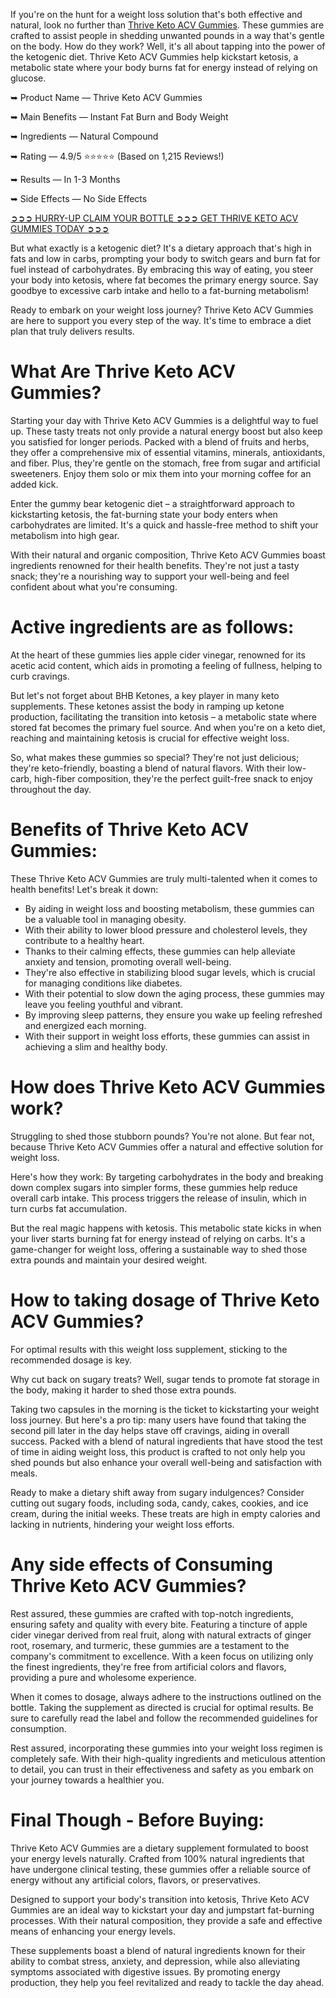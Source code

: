 If you're on the hunt for a weight loss solution that's both effective and natural, look no further than [Thrive Keto ACV Gummies](https://www.facebook.com/storethriveketoacvgummies/). These gummies are crafted to assist people in shedding unwanted pounds in a way that's gentle on the body. How do they work? Well, it's all about tapping into the power of the ketogenic diet. Thrive Keto ACV Gummies help kickstart ketosis, a metabolic state where your body burns fat for energy instead of relying on glucose.

➥ Product Name — Thrive Keto ACV Gummies

➥ Main Benefits — Instant Fat Burn and Body Weight

➥ Ingredients — Natural Compound

➥ Rating — 4.9/5 ⭐⭐⭐⭐⭐ (Based on 1,215 Reviews!) ‍

➥ Results — In 1-3 Months

➥ ‍Side Effects — No Side Effects

[➲➲➲ HURRY-UP CLAIM YOUR BOTTLE ➲➲➲ GET THRIVE KETO ACV GUMMIES TODAY ➲➲➲](https://atozsupplement.com/thrive-keto-acv-gummies/)

But what exactly is a ketogenic diet? It's a dietary approach that's high in fats and low in carbs, prompting your body to switch gears and burn fat for fuel instead of carbohydrates. By embracing this way of eating, you steer your body into ketosis, where fat becomes the primary energy source. Say goodbye to excessive carb intake and hello to a fat-burning metabolism!

Ready to embark on your weight loss journey? Thrive Keto ACV Gummies are here to support you every step of the way. It's time to embrace a diet plan that truly delivers results.

# What Are Thrive Keto ACV Gummies?

Starting your day with Thrive Keto ACV Gummies is a delightful way to fuel up. These tasty treats not only provide a natural energy boost but also keep you satisfied for longer periods. Packed with a blend of fruits and herbs, they offer a comprehensive mix of essential vitamins, minerals, antioxidants, and fiber. Plus, they're gentle on the stomach, free from sugar and artificial sweeteners. Enjoy them solo or mix them into your morning coffee for an added kick.

Enter the gummy bear ketogenic diet – a straightforward approach to kickstarting ketosis, the fat-burning state your body enters when carbohydrates are limited. It's a quick and hassle-free method to shift your metabolism into high gear.

With their natural and organic composition, Thrive Keto ACV Gummies boast ingredients renowned for their health benefits. They're not just a tasty snack; they're a nourishing way to support your well-being and feel confident about what you're consuming.

# Active ingredients are as follows:

At the heart of these gummies lies apple cider vinegar, renowned for its acetic acid content, which aids in promoting a feeling of fullness, helping to curb cravings.

But let's not forget about BHB Ketones, a key player in many keto supplements. These ketones assist the body in ramping up ketone production, facilitating the transition into ketosis – a metabolic state where stored fat becomes the primary fuel source. And when you're on a keto diet, reaching and maintaining ketosis is crucial for effective weight loss.

So, what makes these gummies so special? They're not just delicious; they're keto-friendly, boasting a blend of natural flavors. With their low-carb, high-fiber composition, they're the perfect guilt-free snack to enjoy throughout the day.

# Benefits of Thrive Keto ACV Gummies:

These Thrive Keto ACV Gummies are truly multi-talented when it comes to health benefits! Let's break it down:

- By aiding in weight loss and boosting metabolism, these gummies can be a valuable tool in managing obesity.
- With their ability to lower blood pressure and cholesterol levels, they contribute to a healthy heart.
- Thanks to their calming effects, these gummies can help alleviate anxiety and tension, promoting overall well-being.
- They're also effective in stabilizing blood sugar levels, which is crucial for managing conditions like diabetes.
- With their potential to slow down the aging process, these gummies may leave you feeling youthful and vibrant.
- By improving sleep patterns, they ensure you wake up feeling refreshed and energized each morning.
- With their support in weight loss efforts, these gummies can assist in achieving a slim and healthy body.

# How does Thrive Keto ACV Gummies work?

Struggling to shed those stubborn pounds? You're not alone. But fear not, because Thrive Keto ACV Gummies offer a natural and effective solution for weight loss.

Here's how they work: By targeting carbohydrates in the body and breaking down complex sugars into simpler forms, these gummies help reduce overall carb intake. This process triggers the release of insulin, which in turn curbs fat accumulation.

But the real magic happens with ketosis. This metabolic state kicks in when your liver starts burning fat for energy instead of relying on carbs. It's a game-changer for weight loss, offering a sustainable way to shed those extra pounds and maintain your desired weight.

# How to taking dosage of Thrive Keto ACV Gummies?

For optimal results with this weight loss supplement, sticking to the recommended dosage is key.

Why cut back on sugary treats? Well, sugar tends to promote fat storage in the body, making it harder to shed those extra pounds.

Taking two capsules in the morning is the ticket to kickstarting your weight loss journey. But here's a pro tip: many users have found that taking the second pill later in the day helps stave off cravings, aiding in overall success. Packed with a blend of natural ingredients that have stood the test of time in aiding weight loss, this product is crafted to not only help you shed pounds but also enhance your overall well-being and satisfaction with meals.

Ready to make a dietary shift away from sugary indulgences? Consider cutting out sugary foods, including soda, candy, cakes, cookies, and ice cream, during the initial weeks. These treats are high in empty calories and lacking in nutrients, hindering your weight loss efforts.

# Any side effects of Consuming Thrive Keto ACV Gummies?

Rest assured, these gummies are crafted with top-notch ingredients, ensuring safety and quality with every bite. Featuring a tincture of apple cider vinegar derived from real fruit, along with natural extracts of ginger root, rosemary, and turmeric, these gummies are a testament to the company's commitment to excellence. With a keen focus on utilizing only the finest ingredients, they're free from artificial colors and flavors, providing a pure and wholesome experience.

When it comes to dosage, always adhere to the instructions outlined on the bottle. Taking the supplement as directed is crucial for optimal results. Be sure to carefully read the label and follow the recommended guidelines for consumption.

Rest assured, incorporating these gummies into your weight loss regimen is completely safe. With their high-quality ingredients and meticulous attention to detail, you can trust in their effectiveness and safety as you embark on your journey towards a healthier you.

# Final Though - Before Buying:

Thrive Keto ACV Gummies are a dietary supplement formulated to boost your energy levels naturally. Crafted from 100% natural ingredients that have undergone clinical testing, these gummies offer a reliable source of energy without any artificial colors, flavors, or preservatives.

Designed to support your body's transition into ketosis, Thrive Keto ACV Gummies are an ideal way to kickstart your day and jumpstart fat-burning processes. With their natural composition, they provide a safe and effective means of enhancing your energy levels.

These supplements boast a blend of natural ingredients known for their ability to combat stress, anxiety, and depression, while also alleviating symptoms associated with digestive issues. By promoting energy production, they help you feel revitalized and ready to tackle the day ahead.

